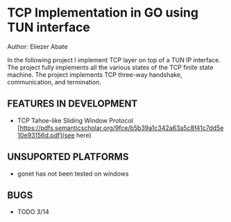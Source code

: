 # TCP Implementation in GO using TUN interface

Author: Eliezer Abate


In the following project I implement TCP layer on top of a TUN IP interface. The 
project fully implements all the various states of the TCP finite state machine.
The project implements TCP three-way handshake, communication, and termination.

## FEATURES IN DEVELOPMENT

- TCP Tahoe-like Sliding Window Protocol [https://pdfs.semanticscholar.org/9fce/b5b39a1c342a63a5c8f41c7dd5e10e93156d.pdf](see here)

## UNSUPORTED PLATFORMS

- gonet has not been tested on windows

## BUGS 

- TODO 3/14
